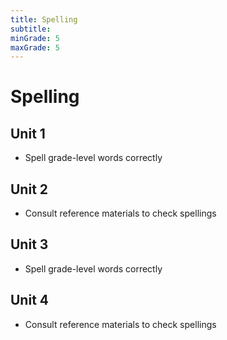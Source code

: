 ```yaml
---
title: Spelling
subtitle: 
minGrade: 5
maxGrade: 5
---
```

# Spelling


## Unit 1
* Spell grade-level words correctly

## Unit 2
* Consult reference materials to check spellings

## Unit 3
* Spell grade-level words correctly

## Unit 4
* Consult reference materials to check spellings